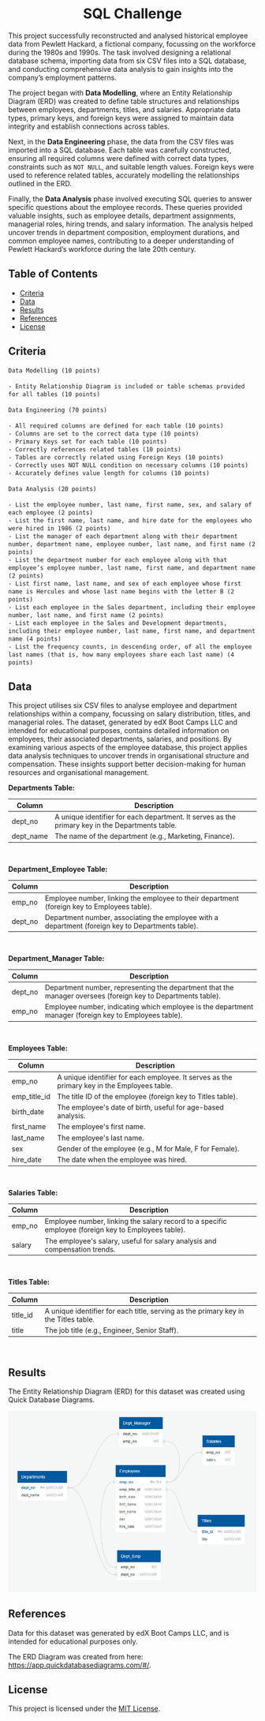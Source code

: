 <h1 align = "center"> SQL Challenge </h1>

This project successfully reconstructed and analysed historical employee data from Pewlett Hackard, a fictional company, focussing on the workforce during the 1980s and 1990s. The task involved designing a relational database schema, importing data from six CSV files into a SQL database, and conducting comprehensive data analysis to gain insights into the company’s employment patterns.

The project began with <b>Data Modelling</b>, where an Entity Relationship Diagram (ERD) was created to define table structures and relationships between employees, departments, titles, and salaries. Appropriate data types, primary keys, and foreign keys were assigned to maintain data integrity and establish connections across tables.

Next, in the <b>Data Engineering</b> phase, the data from the CSV files was imported into a SQL database. Each table was carefully constructed, ensuring all required columns were defined with correct data types, constraints such as `NOT NULL`, and suitable length values. Foreign keys were used to reference related tables, accurately modelling the relationships outlined in the ERD.

Finally, the <b>Data Analysis</b> phase involved executing SQL queries to answer specific questions about the employee records. These queries provided valuable insights, such as employee details, department assignments, managerial roles, hiring trends, and salary information. The analysis helped uncover trends in department composition, employment durations, and common employee names, contributing to a deeper understanding of Pewlett Hackard’s workforce during the late 20th century.

## Table of Contents

- [Criteria](#criteria)
- [Data](#data)
- [Results](#results)
- [References](#references)
- [License](#license)


## Criteria

```
Data Modelling (10 points)

- Entity Relationship Diagram is included or table schemas provided for all tables (10 points)

Data Engineering (70 points)

- All required columns are defined for each table (10 points)
- Columns are set to the correct data type (10 points)
- Primary Keys set for each table (10 points)
- Correctly references related tables (10 points)
- Tables are correctly related using Foreign Keys (10 points)
- Correctly uses NOT NULL condition on necessary columns (10 points)
- Accurately defines value length for columns (10 points)

Data Analysis (20 points)

- List the employee number, last name, first name, sex, and salary of each employee (2 points)
- List the first name, last name, and hire date for the employees who were hired in 1986 (2 points)
- List the manager of each department along with their department number, department name, employee number, last name, and first name (2 points)
- List the department number for each employee along with that employee’s employee number, last name, first name, and department name (2 points)
- List first name, last name, and sex of each employee whose first name is Hercules and whose last name begins with the letter B (2 points)
- List each employee in the Sales department, including their employee number, last name, and first name (2 points)
- List each employee in the Sales and Development departments, including their employee number, last name, first name, and department name (4 points)
- List the frequency counts, in descending order, of all the employee last names (that is, how many employees share each last name) (4 points)

```

## Data

This project utilises six CSV files to analyse employee and department relationships within a company, focussing on salary distribution, titles, and managerial roles. The dataset, generated by edX Boot Camps LLC and intended for educational purposes, contains detailed information on employees, their associated departments, salaries, and positions. By examining various aspects of the employee database, this project applies data analysis techniques to uncover trends in organisational structure and compensation. These insights support better decision-making for human resources and organisational management.


<b> Departments Table: </b>


| Column | Description |
| ----------------------------- | ----------------------------- |
| dept_no | A unique identifier for each department. It serves as the primary key in the Departments table. |
| dept_name | The name of the department (e.g., Marketing, Finance). |

<br>

<b> Department_Employee Table: </b>


| Column | Description |
| ----------------------------- | ----------------------------- |
| emp_no | Employee number, linking the employee to their department (foreign key to Employees table). |
| dept_no | Department number, associating the employee with a department (foreign key to Departments table). |

<br>

<b> Department_Manager Table: </b>


| Column | Description |
| ----------------------------- | ----------------------------- |
| dept_no | Department number, representing the department that the manager oversees (foreign key to Departments table). |
| emp_no | Employee number, indicating which employee is the department manager (foreign key to Employees table). |

<br>

<b> Employees Table: </b>


| Column | Description |
| ----------------------------- | ----------------------------- |
| emp_no | A unique identifier for each employee. It serves as the primary key in the Employees table. |
| emp_title_id | The title ID of the employee (foreign key to Titles table). |
| birth_date | The employee's date of birth, useful for age-based analysis. |
| first_name | The employee's first name. |
| last_name | The employee's last name. |
| sex | Gender of the employee (e.g., M for Male, F for Female). |
| hire_date | The date when the employee was hired. |

<br>

<b> Salaries Table: </b>


| Column | Description |
| ----------------------------- | ----------------------------- |
| emp_no | Employee number, linking the salary record to a specific employee (foreign key to Employees table). |
| salary | The employee's salary, useful for salary analysis and compensation trends. |

<br>

<b> Titles Table: </b>


| Column | Description |
| ----------------------------- | ----------------------------- |
| title_id | A unique identifier for each title, serving as the primary key in the Titles table. |
| title | The job title (e.g., Engineer, Senior Staff). |

<br>

## Results

The Entity Relationship Diagram (ERD) for this dataset was created using Quick Database Diagrams.

![](images/schema_table.png)

## References

Data for this dataset was generated by edX Boot Camps LLC, and is intended for educational purposes only.

The ERD Diagram was created from here: https://app.quickdatabasediagrams.com/#/.

## License

This project is licensed under the [MIT License](https://github.com/Yukitoshi12345/SQL-Challenge/blob/main/LICENSE).
